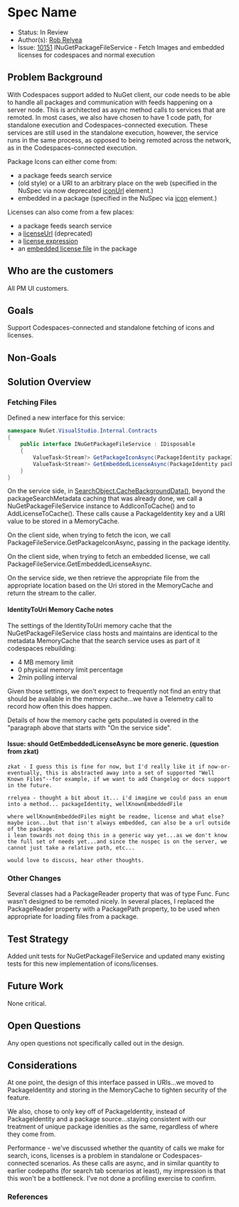 
# Spec Name

* Status: In Review
* Author(s): [Rob Relyea](https://github.com/rrelyea)
* Issue: [10151](https://github.com/NuGet/Home/issues/10151) INuGetPackageFileService - Fetch Images and embedded licenses for codespaces and normal execution

## Problem Background

With Codespaces support added to NuGet client, our code needs to be able to handle all packages and communication with feeds happening on a server node. This is architected as async method calls to services that are remoted. In most cases, we also have chosen to have 1 code path, for standalone execution and Codespaces-connected execution. These services are still used in the standalone execution, however, the service runs in the same process, as opposed to being remoted across the network, as in the Codespaces-connected execution.

Package Icons can either come from:
- a package feeds search service
- (old style) or a URI to an arbitrary place on the web (specified in the NuSpec via now deprecated [iconUrl](https://docs.microsoft.com/en-us/nuget/reference/nuspec#iconurl) element.)
- embedded in a package (specified in the NuSpec via [icon](https://docs.microsoft.com/en-us/nuget/reference/nuspec#icon) element.)

Licenses can also come from a few places:
- a package feeds search service
- a [licenseUrl](https://docs.microsoft.com/en-us/nuget/reference/nuspec#licenseurl) (deprecated)
- a [license expression](https://docs.microsoft.com/en-us/nuget/reference/nuspec#license)
- an [embedded license file](https://docs.microsoft.com/en-us/nuget/reference/nuspec#license) in the package

## Who are the customers

All PM UI customers.

## Goals

Support Codespaces-connected and standalone fetching of icons and licenses.

## Non-Goals

## Solution Overview

### Fetching Files
Defined a new interface for this service:

```C#
namespace NuGet.VisualStudio.Internal.Contracts
{
    public interface INuGetPackageFileService : IDisposable
    {
        ValueTask<Stream?> GetPackageIconAsync(PackageIdentity packageIdentity, CancellationToken cancellationToken);
        ValueTask<Stream?> GetEmbeddedLicenseAsync(PackageIdentity packageIdentity, CancellationToken cancellationToken);
    }
}
```

On the service side, in [SearchObject.CacheBackgroundData()](https://github.com/NuGet/NuGet.Client/blob/b5b44526dea0379ebd6c8e51e8a041c06d5845ca/src/NuGet.Clients/NuGet.PackageManagement.VisualStudio/Services/SearchObject.cs#L218-L236), beyond the packageSearchMetadata caching that was already done, we call a NuGetPackageFileService instance to AddIconToCache() and to AddLicenseToCache(). These calls cause a PackageIdentity key and a URI value to be stored in a MemoryCache.

On the client side, when trying to fetch the icon, we call PackageFileService.GetPackageIconAsync, passing in the package identity.

On the client side, when trying to fetch an embedded license, we call PackageFileService.GetEmbeddedLicenseAsync.

On the service side, we then retrieve the appropriate file from the appropriate location based on the Uri stored in the MemoryCache and return the stream to the caller.

#### IdentityToUri Memory Cache notes

The settings of the IdentityToUri memory cache that the NuGetPackageFileService class hosts and maintains are identical to the metadata MemoryCache that the search service uses as part of it codespaces rebuilding:
- 4 MB memory limit
- 0 physical memory limit percentage
- 2min polling interval

Given those settings, we don't expect to frequently not find an entry that should be available in the memory cache...we have a Telemetry call to record how often this does happen.

Details of how the memory cache gets populated is overed in the "paragraph above that starts with "On the service side".

#### Issue: should GetEmbeddedLicenseAsync be more generic. (question from zkat)
    zkat - I guess this is fine for now, but I'd really like it if now-or-eventually, this is abstracted away into a set of supported "Well Known Files"--for example, if we want to add Changelog or docs support in the future.

    rrelyea - thought a bit about it... i'd imagine we could pass an enum into a method... packageIdentity, wellKnownEmbeddedFile

    where wellKnownEmbeddedFiles might be readme, license and what else?
    maybe icon...but that isn't always embedded, can also be a url outside of the package.
    i lean towards not doing this in a generic way yet...as we don't know the full set of needs yet...and since the nuspec is on the server, we cannot just take a relative path, etc...

    would love to discuss, hear other thoughts.

### Other Changes

Several classes had a PackageReader property that was of type Func<PackageReader>.
Func<PackageReader> wasn't designed to be remoted nicely. In several places, I replaced the PackageReader property with a PackagePath property, to be used when appropriate for loading files from a package.

## Test Strategy

Added unit tests for NuGetPackageFileService and updated many existing tests for this new implementation of icons/licenses.

## Future Work

None critical.

## Open Questions

Any open questions not specifically called out in the design.

## Considerations

At one point, the design of this interface passed in URIs...we moved to PackageIdentity and storing in the MemoryCache to tighten security of the feature.

We also, chose to only key off of PackageIdentity, instead of PackageIdentity and a package source...staying consistent with our treatment of unique package idenities as the same, regardless of where they come from.

Performance - we've discussed whether the quantity of calls we make for search, icons, licenses is a problem in standalone or Codespaces-connected scenarios. As these calls are async, and in similar quantity to earlier codepaths (for search tab scenarios at least), my impression is that this won't be a bottleneck. I've not done a profiling exercise to confirm.

### References
